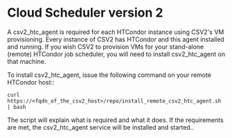 # Cloud Scheduler version 2

A csv2_htc_agent is required for each HTCondor instance using CSV2's VM provisioning. 
Every instance of CSV2 has HTCondor and this agent installed and running. If you wish 
CSV2 to provision VMs for your stand-alone (remote) HTCondor job scheduler, you will
need to install csv2_htc_agent on that machine. 

To install csv2_htc_agent, issue the following command on your remote HTCondor host::

    curl https://<fqdn_of_the_csv2_host>/repo/install_remote_csv2_htc_agent.sh | bash

The script will explain what is required and what it does. If the requirements are met,
the csv2_htc_agent service will be installed and started..  
